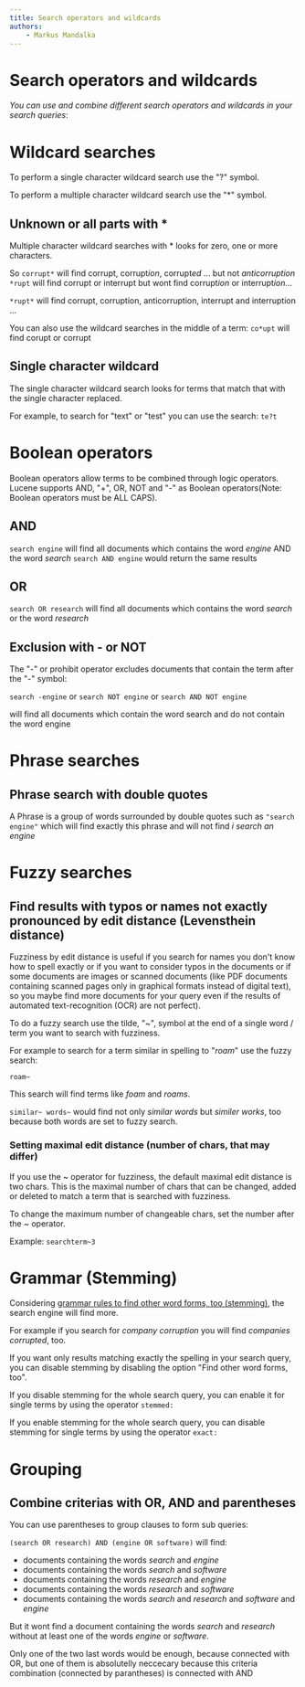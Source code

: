 ```yaml
---
title: Search operators and wildcards
authors:
    - Markus Mandalka
---
```


# Search operators and wildcards


*You can use and combine different search operators and wildcards in your search queries*:

# Wildcard searches


To perform a single character wildcard search use the "?" symbol.

To perform a multiple character wildcard search use the "*" symbol.

## Unknown or all parts with *


Multiple character wildcard searches with * looks for zero, one or more characters.

So
`corrupt*`
will find corrupt, corrupt*ion*, corrupt*ed* ... but not *anticorruption*
`*rupt`
will find corrupt or interrupt but wont find corrupt*ion* or interrupt*ion*...

`*rupt*`
will find corrupt, corruption, anticorruption, interrupt and interruption ...

You can also use the wildcard searches in the middle of a term:
`co*upt`
will find corupt or corrupt

## Single character wildcard


The single character wildcard search looks for terms that match that with the single character replaced.

For example, to search for "text" or "test" you can use the search:
`te?t`
# Boolean operators


Boolean operators allow terms to be combined through logic operators. Lucene supports AND, "+", OR, NOT and "-" as Boolean operators(Note: Boolean operators must be ALL CAPS).

## AND


`search engine`
will find all documents which contains the word *engine* AND the word *search*
`search AND engine`
would return the same results

## OR


`search OR research`
will find all documents which contains the word *search* or the word *research*
## Exclusion with - or NOT


The "-" or prohibit operator excludes documents that contain the term after the "-" symbol:

`search -engine`
or
`search NOT engine`
or
`search AND NOT engine`

will find all documents which contain the word search and do not contain the word engine

# Phrase searches


## Phrase search with double quotes



A Phrase is a group of words surrounded by double quotes such as
`"search engine"`
which will find exactly this phrase and will not find *i search an engine*
# Fuzzy searches


## Find results with typos or names not exactly pronounced by edit distance (Levensthein distance)



Fuzziness by edit distance is useful if you search for names you don't know how to spell exactly or if you want to consider typos in the documents or if some documents are images or scanned documents (like PDF documents containing scanned pages only in graphical formats instead of digital text), so you maybe find more documents for your query even if the results of automated text-recognition (OCR) are not perfect).

To do a fuzzy search use the tilde, "~", symbol at the end of a single word / term you want to search with fuzziness.

For example to search for a term similar in spelling to "*roam*" use the fuzzy search:

`roam~`

This search will find terms like *foam* and *roams*.

`similar~ words~`
would find not only *similar words* but *similer works*, too because both words are set to fuzzy search.

### Setting maximal edit distance (number of chars, that may differ)


If you use the ~ operator for fuzziness, the default maximal edit distance is two chars. This is the maximal number of chars that can be changed, added or deleted to match a term that is searched with fuzziness.

To change the maximum number of changeable chars, set the number after the ~ operator.

Example:
`searchterm~3`
# Grammar (Stemming)


Considering [grammar rules to find other word forms, too (stemming)](../../admin/config/stemming), the search engine will find more.

For example if you search for *company corruption* you will find *companies corrupted*, too.

If you want only results matching exactly the spelling in your search query, you can disable stemming by disabling the option "Find other word forms, too".

If you disable stemming for the whole search query, you can enable it for single terms by using the operator `stemmed:`

If you enable stemming for the whole search query, you can disable stemming for single terms by using the operator `exact:`
# Grouping


## Combine criterias with OR, AND and parentheses



You can use parentheses to group clauses to form sub queries:

`(search OR research) AND (engine OR software)`
will find:
* documents containing the words *search* and *engine*
* documents containing the words *search* and *software*
* documents containing the words *research* and *engine*
* documents containing the words *research* and *software*
* documents containing the words *search* and *research* and *software* and *engine*



But it wont find a document containing the words *search* and *research* without at least one of the words *engine* or *software*.

Only one of the two last words would be enough, because connected with OR, but one of them is absolutelly neccecary because this criteria combination (connected by parantheses) is connected with AND
